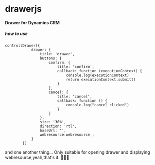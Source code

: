 # drawerjs

#### Drawer for Dynamics CRM

##### how to use

```
controllDrawer({
            drawer: {
                title: 'drawer',
                buttons: {
                    confirm: {
                        title: 'confirm',
                        callback: function (executionContext) {
                            console.log(executionContext)
                            return executionContext.submit()
                        }
                    },
                    cancel: {
                        title: 'cancel',
                        callback: function () {
                            console.log("cancel clicked")
                        }
                    }
                },
                size: '30%',
                direction: 'rtl',
                baseUrl: '',
                webresource:webresource ,
            }
        })
```

and one another thing...
Only suitable for opening drawer and displaying webresource,yeah,that's it. 💖💖💖
